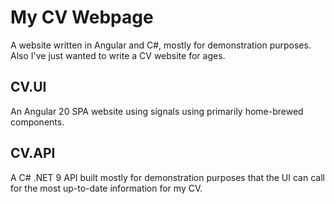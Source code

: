 # My CV Webpage
A website written in Angular and C#, mostly for demonstration purposes. Also I've just wanted to write a CV website for ages.

## CV.UI
An Angular 20 SPA website using signals using primarily home-brewed components.

## CV.API
A C# .NET 9 API built mostly for demonstration purposes that the UI can call for the most up-to-date information for my CV.